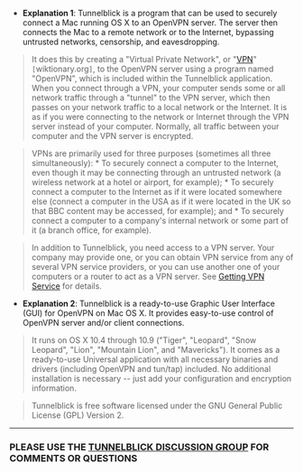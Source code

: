   * **Explanation 1**: Tunnelblick is a program that can be used to securely connect a Mac running OS X to an OpenVPN server. The server then connects the Mac to a remote network or to the Internet, bypassing untrusted networks, censorship, and eavesdropping.

> It does this by creating a "Virtual Private Network", or "[VPN](http://en.wiktionary.org/wiki/Virtual_Private_Network)" `[`wiktionary.org`]`, to the OpenVPN server using a program named "OpenVPN", which is included within the Tunnelblick application. When you connect through a VPN, your computer sends some or all network traffic through a "tunnel" to the VPN server, which then passes on your network traffic to a local network or the Internet. It is as if you were connecting to the network or Internet through the VPN server instead of your computer. Normally, all traffic between your computer and the VPN server is encrypted.

> VPNs are primarily used for three purposes (sometimes all three simultaneously):
    * To securely connect a computer to the Internet, even though it may be connecting through an untrusted network (a wireless network at a hotel or airport, for example);
    * To securely connect a computer to the Internet as if it were located somewhere else (connect a computer in the USA as if it were located in the UK so that BBC content may be accessed, for example); and
    * To securely connect a computer to a company's internal network or some part of it (a branch office, for example).

> In addition to Tunnelblick, you need access to a VPN server. Your company may provide one, or you can obtain VPN service from any of several VPN service providers, or you can use another one of your computers or a router to act as a VPN server. See [Getting VPN Service](cGettingVPNService.md) for details.

  * **Explanation 2**: Tunnelblick is a ready-to-use Graphic User Interface (GUI) for OpenVPN on Mac OS X. It provides easy-to-use control of OpenVPN server and/or client connections.

> It runs on OS X 10.4 through 10.9 ("Tiger", "Leopard", "Snow Leopard", "Lion", "Mountain Lion", and "Mavericks"). It comes as a ready-to-use Universal application with all necessary binaries and drivers (including OpenVPN and tun/tap) included. No additional installation is necessary -- just add your configuration and encryption information.

> Tunnelblick is free software licensed under the GNU General Public License (GPL) Version 2.


---


### PLEASE USE THE [TUNNELBLICK DISCUSSION GROUP](https://groups.google.com/forum/#!forum/tunnelblick-discuss) FOR COMMENTS OR QUESTIONS